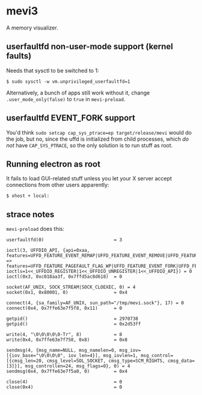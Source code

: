 
# mevi3

A memory visualizer.

## userfaultfd non-user-mode support (kernel faults)

Needs that sysctl to be switched to 1:

```shell
$ sudo sysctl -w vm.unprivileged_userfaultfd=1
```

Alternatively, a bunch of apps still work without it, change
`.user_mode_only(false)` to `true` in `mevi-preload`.

## userfaultfd EVENT_FORK support

You'd think `sudo setcap cap_sys_ptrace=ep target/release/mevi` would do the
job, but no, since the uffd is initialized from child processes, which _do not_
have `CAP_SYS_PTRACE`, so the only solution is to run stuff as root.

## Running electron as root

It fails to load GUI-related stuff unless you let your X server accept
connections from other users apparently:

```shell
$ xhost + local:
```

## strace notes

`mevi-preload` does this:

```
userfaultfd(0)                          = 3

ioctl(3, UFFDIO_API, {api=0xaa, features=UFFD_FEATURE_EVENT_REMAP|UFFD_FEATURE_EVENT_REMOVE|UFFD_FEATURE_EVENT_UNMAP => features=UFFD_FEATURE_PAGEFAULT_FLAG_WP|UFFD_FEATURE_EVENT_FORK|UFFD_FEATURE_EVENT_REMAP|UFFD_FEATURE_EVENT_REMOVE|UFFD_FEATURE_MISSING_HUGETLBFS|UFFD_FEATURE_MISSING_SHMEM|UFFD_FEATURE_EVENT_UNMAP|UFFD_FEATURE_SIGBUS|UFFD_FEATURE_THREAD_ID|UFFD_FEATURE_MINOR_HUGETLBFS|UFFD_FEATURE_MINOR_SHMEM|0x1800, ioctls=1<<_UFFDIO_REGISTER|1<<_UFFDIO_UNREGISTER|1<<_UFFDIO_API}) = 0
ioctl(0x3, 0xc018aa3f, 0x7ffd5ac8d618)  = 0

socket(AF_UNIX, SOCK_STREAM|SOCK_CLOEXEC, 0) = 4
socket(0x1, 0x80001, 0)                 = 0x4

connect(4, {sa_family=AF_UNIX, sun_path="/tmp/mevi.sock"}, 17) = 0
connect(0x4, 0x7ffe63e7f5f8, 0x11)      = 0

getpid()                                = 2970738
getpid()                                = 0x2d53ff

write(4, "\0\0\0\0\0-Tr", 8)            = 8
write(0x4, 0x7ffe63e7f758, 0x8)         = 0x8

sendmsg(4, {msg_name=NULL, msg_namelen=0, msg_iov=[{iov_base="\0\0\0\0", iov_len=4}], msg_iovlen=1, msg_control=[{cmsg_len=20, cmsg_level=SOL_SOCKET, cmsg_type=SCM_RIGHTS, cmsg_data=[3]}], msg_controllen=24, msg_flags=0}, 0) = 4
sendmsg(0x4, 0x7ffe63e7f5a0, 0)         = 0x4

close(4)                                = 0
close(0x4)                              = 0
```
